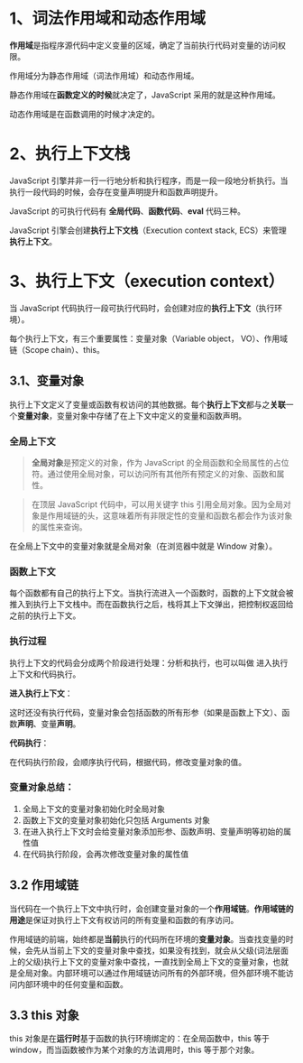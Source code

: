 # 1、词法作用域和动态作用域

**作用域**是指程序源代码中定义变量的区域，确定了当前执行代码对变量的访问权限。

作用域分为静态作用域（词法作用域）和动态作用域。

静态作用域在**函数定义的时候**就决定了，JavaScript 采用的就是这种作用域。

动态作用域是在函数调用的时候才决定的。



# 2、执行上下文栈

 JavaScript 引擎并非一行一行地分析和执行程序，而是一段一段地分析执行。当执行一段代码的时候，会存在变量声明提升和函数声明提升。

JavaScript 的可执行代码有 **全局代码**、**函数代码**、**eval** 代码三种。

JavaScript 引擎会创建**执行上下文栈**（Execution context stack, ECS）来管理**执行上下文**。



# 3、执行上下文（execution context）

当 JavaScript 代码执行一段可执行代码时，会创建对应的**执行上下文**（执行环境）。

每个执行上下文，有三个重要属性：变量对象（Variable object， VO）、作用域链（Scope chain）、this。

## 3.1、变量对象

执行上下文定义了变量或函数有权访问的其他数据。每个**执行上下文**都与之**关联**一个**变量对象**，变量对象中存储了在上下文中定义的变量和函数声明。

### 全局上下文

> **全局对象**是预定义的对象，作为 JavaScript 的全局函数和全局属性的占位符。通过使用全局对象，可以访问所有其他所有预定义的对象、函数和属性。

> 在顶层 JavaScript 代码中，可以用关键字 this 引用全局对象。因为全局对象是作用域链的头，这意味着所有非限定性的变量和函数名都会作为该对象的属性来查询。

在全局上下文中的变量对象就是全局对象（在浏览器中就是 Window 对象）。

### 函数上下文

每个函数都有自己的执行上下文。当执行流进入一个函数时，函数的上下文就会被推入到执行上下文栈中。而在函数执行之后，栈将其上下文弹出，把控制权返回给之前的执行上下文。

### 执行过程

执行上下文的代码会分成两个阶段进行处理：分析和执行，也可以叫做 进入执行上下文和代码执行。

**进入执行上下文**：

这时还没有执行代码，变量对象会包括函数的所有形参（如果是函数上下文）、函数**声明**、变量**声明**。

**代码执行**：

在代码执行阶段，会顺序执行代码，根据代码，修改变量对象的值。

### 变量对象总结：

1. 全局上下文的变量对象初始化时全局对象
2. 函数上下文的变量对象初始化只包括 Arguments 对象
3. 在进入执行上下文时会给变量对象添加形参、函数声明、变量声明等初始的属性值
4. 在代码执行阶段，会再次修改变量对象的属性值



## 3.2 作用域链

当代码在一个执行上下文中执行时，会创建变量对象的一个**作用域链**。**作用域链的用途**是保证对执行上下文有权访问的所有变量和函数的有序访问。

作用域链的前端，始终都是**当前**执行的代码所在环境的**变量对象**。当查找变量的时候，会先从当前上下文的变量对象中查找，如果没有找到，就会从父级(词法层面上的父级)执行上下文的变量对象中查找，一直找到全局上下文的变量对象，也就是全局对象。内部环境可以通过作用域链访问所有的外部环境，但外部环境不能访问内部环境中的任何变量和函数。



## 3.3 this 对象

this 对象是在**运行时**基于函数的执行环境绑定的：在全局函数中，this 等于 window，而当函数被作为某个对象的方法调用时，this 等于那个对象。